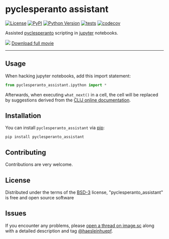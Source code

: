 # pyclesperanto assistant

[![License](https://img.shields.io/pypi/l/pyclesperanto_assistant.svg?color=green)](https://github.com/clesperanto/pyclesperanto_assistant/raw/master/LICENSE)
[![PyPI](https://img.shields.io/pypi/v/pyclesperanto_assistant.svg?color=green)](https://pypi.org/project/pyclesperanto_assistant)
[![Python Version](https://img.shields.io/pypi/pyversions/pyclesperanto_assistant.svg?color=green)](https://python.org)
[![tests](https://github.com/clesperanto/pyclesperanto_assistant/workflows/tests/badge.svg)](https://github.com/clesperanto/pyclesperanto_assistant/actions)
[![codecov](https://codecov.io/gh/clesperanto/pyclesperanto_assistant/branch/master/graph/badge.svg)](https://codecov.io/gh/clesperanto/pyclesperanto_assistant)

Assisted [pyclesperanto](https://github.com/clEsperanto/pyclesperanto_prototype) scripting in [jupyter](https://jupyter.org/) notebooks.

![](https://github.com/clesperanto/pyclesperanto_assistant/blob/main/docs/images/pylesperanto_assistant_ipython2.gif?raw=true)
[Download full movie](https://github.com/clesperanto/pyclesperanto_assistant/blob/main/docs/images/pylesperanto_assistant_ipython.mp4)

----------------------------------

## Usage
When hacking jupyter notebooks, add this import statement:
```python
from pyclesperanto_assistant.ipython import *
```

Afterwards, when executing `what_next()` in a cell, the cell will be replaced by suggestions derived from the [CLIJ online documentation](https://clij.github.io/clij2-docs/reference).

## Installation

You can install `pyclesperanto_assistant` via [pip]:

    pip install pyclesperanto_assistant

## Contributing

Contributions are very welcome.

## License

Distributed under the terms of the [BSD-3] license,
"pyclesperanto_assistant" is free and open source software

## Issues

If you encounter any problems, please [open a thread on image.sc](https://image.sc) along with a detailed description and tag [@haesleinhuepf](https://github.com/haesleinhuepf).

[BSD-3]: http://opensource.org/licenses/BSD-3-Clause
[pip]: https://pypi.org/project/pip/
[PyPI]: https://pypi.org/
